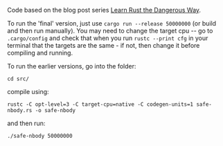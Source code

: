 Code based on the blog post series [Learn Rust the Dangerous Way](http://cliffle.com/p/dangerust/).

To run the 'final' version, just use `cargo run --release 50000000` (or build and then run manually).
You may need to change the target cpu -- go to `.cargo/config` and check that when you run `rustc --print cfg` in your terminal that the targets are the same - if not, then change it before compiling and running.

To run the earlier versions, go into the folder:
```
cd src/
```
compile using:
```
rustc -C opt-level=3 -C target-cpu=native -C codegen-units=1 safe-nbody.rs -o safe-nbody
```
and then run:
```
./safe-nbody 50000000
```